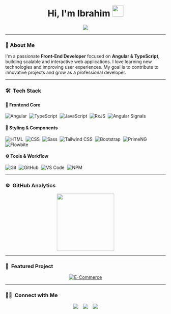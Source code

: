 <h1 align="center">Hi, I'm Ibrahim <img src="https://media.giphy.com/media/v1.Y2lkPWVjZjA1ZTQ3bWlxeWV6ZHE4OGY2NGRudDNtc3lyYTk4dnY2a2RjZGNreXhmeWhjNyZlcD12MV9zdGlja2Vyc19yZWxhdGVkJmN0PXM/XgN35QOWSzLKGISuxm/giphy.gif" width="35"> </h1>

<p align="center">
<img src="https://readme-typing-svg.herokuapp.com?font=Fira+Code&size=36&pause=1000&color=00BFFF,FF4500,32CD32&center=true&width=700&height=60&lines=💻+Front-End+Developer;⚡+Angular+%26+TypeScript;🌐+Building+Scalable+Web+Apps;🚀+Always+Learning"/>
</p>

---

### 📝 About Me
I'm a passionate **Front-End Developer** focused on **Angular & TypeScript**, building scalable and interactive web applications. I love learning new technologies and improving user experiences. My goal is to contribute to innovative projects and grow as a professional developer.

---

### 🛠 &nbsp;Tech Stack

#### 🎯 Frontend Core
![Angular](https://img.shields.io/badge/-Angular-05122A?style=flat&logo=angular&logoColor=DD0031)&nbsp;
![TypeScript](https://img.shields.io/badge/-TypeScript-05122A?style=flat&logo=typescript)&nbsp;
![JavaScript](https://img.shields.io/badge/-JavaScript-05122A?style=flat&logo=javascript)&nbsp;
![RxJS](https://img.shields.io/badge/-RxJS-05122A?style=flat&logo=reactivex&logoColor=DC2D74)&nbsp;
![Angular Signals](https://img.shields.io/badge/-Signals-05122A?style=flat&logo=angular&logoColor=DD0031)&nbsp;

#### 🎨 Styling & Components
![HTML](https://img.shields.io/badge/-HTML-05122A?style=flat&logo=HTML5)&nbsp;
![CSS](https://img.shields.io/badge/-CSS-05122A?style=flat&logo=CSS3&logoColor=1572B6)&nbsp;
![Sass](https://img.shields.io/badge/-Sass-05122A?style=flat&logo=sass)&nbsp;
![Tailwind CSS](https://img.shields.io/badge/-Tailwind%20CSS-05122A?style=flat&logo=tailwind-css)&nbsp;
![Bootstrap](https://img.shields.io/badge/-Bootstrap-05122A?style=flat&logo=bootstrap&logoColor=563D7C)&nbsp;
![PrimeNG](https://img.shields.io/badge/-PrimeNG-05122A?style=flat&logo=primeng&logoColor=white)&nbsp;
![Flowbite](https://img.shields.io/badge/-Flowbite-05122A?style=flat&logo=flowbite&logoColor=white)&nbsp;

#### ⚙️ Tools & Workflow
![Git](https://img.shields.io/badge/-Git-05122A?style=flat&logo=git)&nbsp;
![GitHub](https://img.shields.io/badge/-GitHub-05122A?style=flat&logo=github)&nbsp;
![VS Code](https://img.shields.io/badge/-VS%20Code-05122A?style=flat&logo=visual-studio-code&logoColor=007ACC)&nbsp;
![NPM](https://img.shields.io/badge/-NPM-05122A?style=flat&logo=npm)&nbsp;

---

### ⚙️ &nbsp;GitHub Analytics
<p align="center">
<a href="https://github.com/ibrahimzaher">
<img height="180em" src="https://github-readme-stats.vercel.app/api/top-langs/?username=ibrahimzaher&layout=compact&langs_count=8&theme=algolia&include_all_commits=true&count_private=true"/>
</a>
</p>

---

### 🌟 &nbsp;Featured Project
<p align="center">
<a href="https://github.com/ibrahimzaher/e-commerce" title="E-Commerce (Shop App using Angular v20)">
<img src="https://img.shields.io/badge/E--Commerce-Shop%20App%20Angular%2020-blue?style=for-the-badge" alt="E-Commerce"/>
</a>
</p>

---

### 🤝🏻 &nbsp;Connect with Me
<p align="center" style="display: flex; justify-content: center; gap: 15px; flex-wrap: wrap;">
<a href="https://www.linkedin.com/in/ibrahim-zaher-60a773219/" target="_blank">
<img src="https://img.shields.io/badge/LinkedIn-Ibrahim%20Zaher-0077B5?style=for-the-badge&logo=linkedin&logoColor=white"/>
</a>
<a href="mailto:hemazaher15@gmail.com">
<img src="https://img.shields.io/badge/Email-hemazaher15%40gmail.com-D14836?style=for-the-badge&logo=gmail&logoColor=white"/>
</a>
<a href="https://github.com/ibrahimzaher" target="_blank">
<img src="https://img.shields.io/badge/GitHub-ibrahimzaher-181717?style=for-the-badge&logo=github&logoColor=white"/>
</a>
</p>

